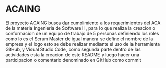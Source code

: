 # ACAING
El proyecto ACAING busca dar cumplimiento a los requerimientos del ACA  de la materia Ingenieria de Software II , para lo que realiza la creacion o conformacion de un equipo de trabajo de 5 personas definiendo los roles como lo es el Scrum Master de igual manera se define el nombre de la empresa y el logo esto se debe realizar mediante el uso de la herramienta GitHub, y Visual Studio Code, como segunda parte dentro de las actividades esta la creacion de este README y luego hacer una participacion o comentario denominado en GitHub como commit
  